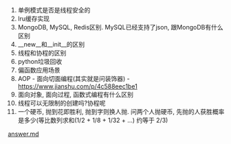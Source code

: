 1. 单例模式是否是线程安全的
2. lru缓存实现
3. MongoDB, MySQL, Redis区别. MySQL已经支持了json, 跟MongoDB有什么区别
4. __new__和__init__的区别
5. 线程和协程的区别
6. python垃圾回收
7. 偏函数应用场景
8. AOP - 面向切面编程(其实就是问装饰器) - https://www.jianshu.com/p/4c588eec1be1
9. 面向对象, 面向过程, 函数式编程有什么区别
10. 线程可以无限制的创建吗?协程呢
11. 一个硬币, 抛到花即胜利, 抛到字则换人抛. 问两个人抛硬币, 先抛的人获胜概率是多少(等比数列求和(1/2 + 1/8 + 1/32 + ...) 约等于 2/3)

[answer.md](./answer.md)